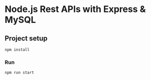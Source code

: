 # Node.js Rest APIs with Express & MySQL 

## Project setup
```
npm install
```

### Run
```
npm run start
```
